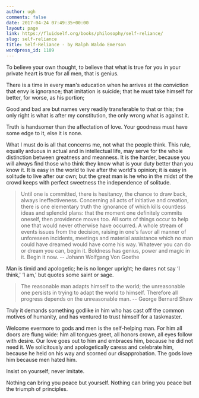```yaml
---
author: ugh
comments: false
date: 2017-04-24 07:49:35+00:00
layout: page
link: https://fluidself.org/books/philosophy/self-reliance/
slug: self-reliance
title: Self-Reliance - by Ralph Waldo Emerson
wordpress_id: 1109
---
```


To believe your own thought, to believe that what is true for you in your private heart is true for all men, that is genius.
 
There is a time in every man's education when he arrives at the conviction that envy is ignorance; that imitation is suicide; that he must take himself for better, for worse, as his portion;
 
Good and bad are but names very readily transferable to that or this; the only right is what is after my constitution, the only wrong what is against it.
 
Truth is handsomer than the affectation of love. Your goodness must have some edge to it, else it is none.
 
What I must do is all that concerns me, not what the people think. This rule, equally arduous in actual and in intellectual life, may serve for the whole distinction between greatness and meanness. It is the harder, because you will always find those who think they know what is your duty better than you know it. It is easy in the world to live after the world's opinion; it is easy in solitude to live after our own; but the great man is he who in the midst of the crowd keeps with perfect sweetness the independence of solitude.
 


<blockquote>Until one is committed, there is hesitancy, the chance to draw back, always ineffectiveness. Concerning all acts of initiative and creation, there is one elementary truth the ignorance of which kills countless ideas and splendid plans: that the moment one definitely commits oneself, then providence moves too. All sorts of things occur to help one that would never otherwise have occurred. A whole stream of events issues from the decision, raising in one's favor all manner of unforeseen incidents, meetings and material assistance which no man could have dreamed would have come his way. Whatever you can do or dream you can, begin it. Boldness has genius, power and magic in it. Begin it now.
-- Johann Wolfgang Von Goethe</blockquote>



Man is timid and apologetic; he is no longer upright; he dares not say ‘I think,' ‘I am,' but quotes some saint or sage.



<blockquote>The reasonable man adapts himself to the world; the unreasonable one persists in trying to adapt the world to himself. Therefore all progress depends on the unreasonable man.
-- George Bernard Shaw</blockquote>



Truly it demands something godlike in him who has cast off the common motives of humanity, and has ventured to trust himself for a taskmaster.
 
Welcome evermore to gods and men is the self-helping man. For him all doors are flung wide: him all tongues greet, all honors crown, all eyes follow with desire. Our love goes out to him and embraces him, because he did not need it. We solicitously and apologetically caress and celebrate him, because he held on his way and scorned our disapprobation. The gods love him because men hated him.
 
Insist on yourself; never imitate.
 
Nothing can bring you peace but yourself. Nothing can bring you peace but the triumph of principles.
